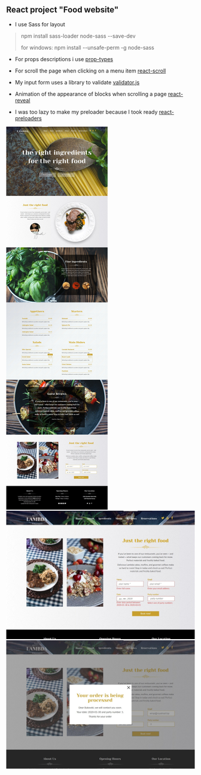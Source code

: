 ## React project "Food website"


- I use Sass for layout
> npm install sass-loader node-sass --save-dev
>
> for windows: npm install --unsafe-perm -g node-sass

- For props descriptions i use [prop-types](https://github.com/facebook/prop-types)

- For scroll the page when clicking on a menu item [react-scroll](https://github.com/fisshy/react-scroll)

- My input form uses a library to validate [validator.js](https://github.com/validatorjs/validator.js) 

- Animation of the appearance of blocks when scrolling a page [react-reveal](https://www.react-reveal.com/) 

- I was too lazy to make my preloader because I took ready [react-preloaders](https://github.com/VamOSGS/react-preloaders) 


![restaurant template](./snapshots/all-template.jpg)
![custom validation form](./snapshots/custom-validation-form.jpg)
![show window with order info](./snapshots/show-window-with-order-info.jpg)

